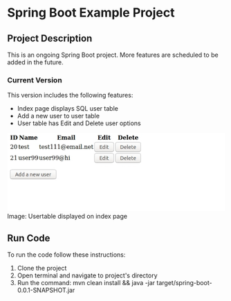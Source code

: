 # Spring Boot Example Project
## Project Description
This is an ongoing Spring Boot project.
More features are scheduled to be added in the future.

### Current Version
This version includes the following features:
* Index page displays SQL user table
* Add a new user to user table
* User table has Edit and Delete user options

![Screenshot: Index page](screen1.jpeg)
Image: Usertable displayed on index page

## Run Code
To run the code follow these instructions:
1. Clone the project
1. Open terminal and navigate to project's directory
1. Run the command: mvn clean install && java -jar target/spring-boot-0.0.1-SNAPSHOT.jar 
